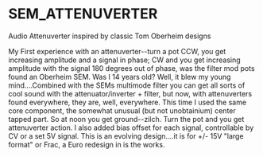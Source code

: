 # SEM_ATTENUVERTER
Audio Attenuverter inspired by classic Tom Oberheim designs

My First experience with an attenuverter--turn a pot CCW, you get increasing amplitude and a signal in phase; CW and you get increasing amplitude with the signal 180 degrees out of phase, was the filter mod pots found an Oberheim SEM. Was I 14 years old? Well, it blew my young mind....Combined with the SEMs multimode filter you can get all sorts of cool sound with the attenuator/inverter + filter, but now, with attenuverters found everywhere, they are, well, everywhere.  This time I used the same core component, the somewhat unusual (but not unobtainium) center tapped part.  So at noon you get ground--zilch. Turn the pot and you get attenuverter action.  I also added bias offset for each signal, controllable by CV or a set 5V signal. This is an evolving design....it is for +/- 15V "large format" or Frac, a Euro redesign in is the works.
